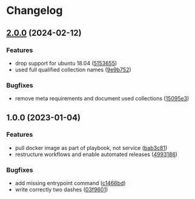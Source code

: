 # Changelog

## [2.0.0](https://github.com/rolehippie/custodian/compare/v1.0.0...v2.0.0) (2024-02-12)


### Features

* drop support for ubuntu 18.04 ([5153655](https://github.com/rolehippie/custodian/commit/51536555616d4345e3c033423209969adb0fcdb6))
* used full qualified collection names ([9e9b752](https://github.com/rolehippie/custodian/commit/9e9b752ffa8e1874f732583c918db9f2dc89689c))


### Bugfixes

* remove meta requirements and document used collections ([15095e3](https://github.com/rolehippie/custodian/commit/15095e312f909e1ad93b585148da0ea58c69b85d))

## 1.0.0 (2023-01-04)


### Features

* pull docker image as part of playbook, not service ([bab3c81](https://github.com/rolehippie/custodian/commit/bab3c81f0073867474b8ec66516e7d84ab8d727d))
* restructure workflows and enable automated releases ([4993186](https://github.com/rolehippie/custodian/commit/49931861a80ce92e2f7d5532c335e1fbd882bba3))


### Bugfixes

* add missing entrypoint command ([c1466bd](https://github.com/rolehippie/custodian/commit/c1466bde0e2e846ecd563135d3b4b9e464464e0a))
* write correctly two dashes ([03f9601](https://github.com/rolehippie/custodian/commit/03f9601f91f515207c05a3377c6c282c8dbe08fa))
